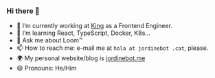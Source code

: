 ### Hi there 👋

- 🔭 I’m currently working at [King](https://www.king.com/) as a Frontend Engineer.
- 🌱 I’m learning React, TypeScript, Docker, K8s...
- 💬 Ask me about Loom™
- 📫 How to reach me: e-mail me at `hola at jordinebot .cat`, please.
- 🌍 My personal website/blog is [jordinebot.me](http://www.jordinebot.me)
- 😄 Pronouns: He/Him

<!-- **jordinebot/jordinebot** is a ✨ _special_ ✨ repository because its `README.md` (this file) appears on your GitHub profile.-->
